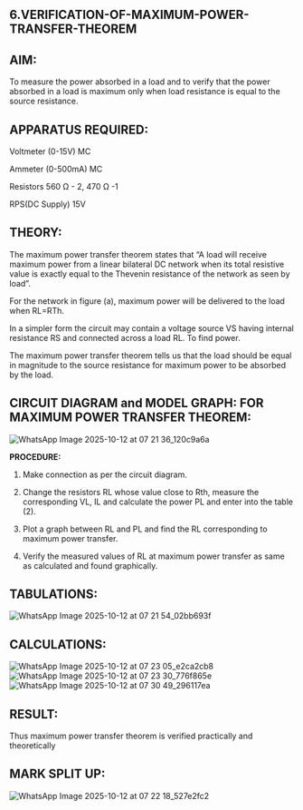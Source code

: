 ##  6.VERIFICATION-OF-MAXIMUM-POWER-TRANSFER-THEOREM

## AIM:

To measure the power absorbed in a load and to verify that the power absorbed in a load is maximum only when load resistance is equal to the source resistance.

## APPARATUS REQUIRED:

Voltmeter (0-15V) MC

Ammeter (0-500mA) MC

Resistors 560 Ω - 2, 470 Ω -1

RPS(DC Supply)  15V	

## THEORY:

The maximum power transfer theorem states that “A load will receive maximum power from a linear bilateral DC network when its total resistive value is exactly equal to the Thevenin resistance of the network as seen by load”.

For the network in figure (a), maximum power will be delivered to the load when RL=RTh.

In a simpler form the circuit may contain a voltage source VS having internal resistance RS and connected across a load RL. To find power.
 
The maximum power transfer theorem tells us that the load should be equal in magnitude to the source resistance for maximum power to be absorbed by the load.

## CIRCUIT DIAGRAM and MODEL GRAPH: FOR MAXIMUM POWER TRANSFER THEOREM:
![WhatsApp Image 2025-10-12 at 07 21 36_120c9a6a](https://github.com/user-attachments/assets/6bf42a6e-cb17-4793-8faa-09e0c737af15)

**PROCEDURE:**

1.	Make connection as per the circuit diagram.

2.	Change the resistors RL whose value close to Rth, measure the corresponding VL, IL and calculate the power PL and enter into the table (2).

3.	Plot a graph between RL and PL and find the RL corresponding to maximum power transfer.

4.	Verify the measured values of RL at maximum power transfer as same as calculated and found graphically.
## TABULATIONS:
![WhatsApp Image 2025-10-12 at 07 21 54_02bb693f](https://github.com/user-attachments/assets/fdfe19b2-fd2f-4588-8ef2-94c6b566fa3d)
## CALCULATIONS:
![WhatsApp Image 2025-10-12 at 07 23 05_e2ca2cb8](https://github.com/user-attachments/assets/d034c39b-97cd-4ec4-8e3f-4722a71e38bf)![WhatsApp Image 2025-10-12 at 07 23 30_776f865e](https://github.com/user-attachments/assets/9e9827cf-9c70-405f-adf4-7c341eca3ac1)![WhatsApp Image 2025-10-12 at 07 30 49_296117ea](https://github.com/user-attachments/assets/742e64cc-593b-4f4e-8396-c434db7ed48e)

## RESULT:

Thus maximum power transfer theorem is verified practically and theoretically

## MARK SPLIT UP:

![WhatsApp Image 2025-10-12 at 07 22 18_527e2fc2](https://github.com/user-attachments/assets/01607651-8db1-4980-8f9e-dc5d536829cf)



